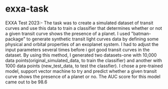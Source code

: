 # exxa-task
EXXA Test 2023:-
The task was to create a simulated dataset of transit curves and use this data to train a classifier that determines whether or not a given transit curve shows the presence of a planet. 
I used "batman-package" to generate synthetic transit light curves data by defining some physical and orbital properties of an exoplanet system. I had to adjust the input parameters several times before i got good transit curves in the dataset.
By using this method, I generated two datasets-one with 10,000 data points(original_simulated_data, to train the classifier) and another with 1000 data points (new_test_data, to test the classfier).
I chose a pre-trained model, support vector machine to try and predict whether a given transit curve shows the presence of a planet or no.
The AUC score for this model came out to be 98.6 
